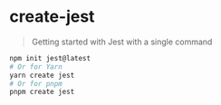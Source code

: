 # create-jest
> Getting started with Jest with a single command
```bash
npm init jest@latest
# Or for Yarn
yarn create jest
# Or for pnpm
pnpm create jest
```
